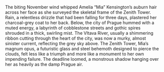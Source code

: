 The biting November wind whipped Amelia “Mia” Kensington’s auburn hair across her face as she surveyed the skeletal frame of the Zenith Tower.  Rain, a relentless drizzle that had been falling for three days, plastered her charcoal-grey coat to her back.  Below, the city of Prague hummed with a muted energy, a labyrinth of cobblestone streets and gothic spires shrouded in a thick, swirling mist.  The Vltava River, usually a shimmering ribbon cutting through the heart of the city, was now a murky, almost sinister current, reflecting the grey sky above.  The Zenith Tower, Mia’s magnum opus, a futuristic glass and steel behemoth designed to pierce the clouds, felt less like a triumph and more like a monument to her own impending failure.  The deadline loomed, a monstrous shadow hanging over her as heavily as the damp Prague air.
